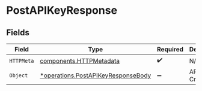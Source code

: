 # PostAPIKeyResponse


## Fields

| Field                                                                                   | Type                                                                                    | Required                                                                                | Description                                                                             |
| --------------------------------------------------------------------------------------- | --------------------------------------------------------------------------------------- | --------------------------------------------------------------------------------------- | --------------------------------------------------------------------------------------- |
| `HTTPMeta`                                                                              | [components.HTTPMetadata](../../models/components/httpmetadata.md)                      | :heavy_check_mark:                                                                      | N/A                                                                                     |
| `Object`                                                                                | [*operations.PostAPIKeyResponseBody](../../models/operations/postapikeyresponsebody.md) | :heavy_minus_sign:                                                                      | API Key Created                                                                         |